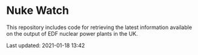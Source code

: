 # Nuke Watch

This repository includes code for retrieving the latest information available on the output of EDF nuclear power plants in the UK.

Last updated: 2021-01-18 13:42